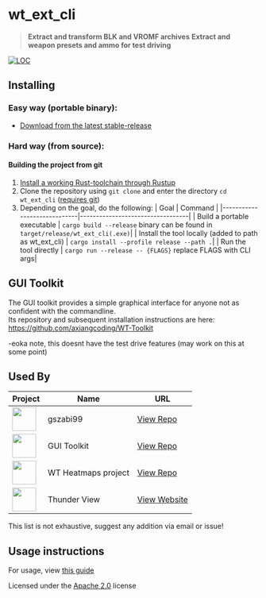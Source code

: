 # wt_ext_cli

> **Extract and transform BLK and VROMF archives**
> **Extract and weapon presets and ammo for test driving**

[![LOC](https://tokei.rs/b1/github/Warthunder-Open-Source-Foundation/wt_ext_cli?type=Rust,Markdown,Javascript,Python,Shell)](https://github.com/search?q=repo%3AWarthunder-Open-Source-Foundation%2Fwt_ext_cli++language%3ARust&type=code)

## Installing

### Easy way (portable binary):

- [Download from the latest stable-release](https://github.com/TheUnsocialEngineer/wt_ext_cli/releases?q=prerelease:false)

### Hard way (from source):

#### Building the project from git

1. <a href="https://www.rust-lang.org/tools/install">Install a working Rust-toolchain through Rustup</a>
2. Clone the repository using `git clone` and enter the directory
   `cd wt_ext_cli` ([requires git](https://github.com/git-guides/install-git))
3. Depending on the goal, do the following:
   | Goal | Command |
   |-----------------------------|----------------------------------|
   | Build a portable executable | `cargo build --release` binary can be found in `target/release/wt_ext_cli(.exe)`|
   | Install the tool locally (added to path as wt_ext_cli)    | `cargo install --profile release --path .`|
   | Run the tool directly | `cargo run --release -- {FLAGS}` replace FLAGS with CLI args|

## GUI Toolkit

The GUI toolkit provides a simple graphical interface for anyone not as confident with the commandline.  
Its repository and subsequent installation instructions are here: https://github.com/axiangcoding/WT-Toolkit

-eoka note, this doesnt have the test drive features (may work on this at some point)

## Used By

| Project                                                                          | Name                | URL                                                           |
|----------------------------------------------------------------------------------|---------------------|---------------------------------------------------------------|
| <img src="https://avatars.githubusercontent.com/u/45767091?v=4" width="48">      | gszabi99            | [View Repo](https://github.com/gszabi99/War-Thunder-Datamine) |
| <img src="https://avatars.githubusercontent.com/u/49201354?v=4" width="48">      | GUI Toolkit         | [View Repo](https://github.com/axiangcoding/WT-Toolkit)       |
| <img src="https://avatars.githubusercontent.com/u/80386324?s=48&v=4" width="48"> | WT Heatmaps project | [View Repo](https://github.com/Sgambe33/WT-Plotter)           |
| <img src="" width="48">                                                          | Thunder View        | [View Website](https://thunderview.net/)                      |

This list is not exhaustive, suggest any addition via email or issue!
<!--|<img src="" width="48"> |  | [View Repo]() | -->

## Usage instructions

For usage,
view [this guide](https://github.com/Warthunder-Open-Source-Foundation/wt_ext_cli/releases/latest/download/MANUAL.md)

Licensed under the [Apache 2.0](https://github.com/Warthunder-Open-Source-Foundation/wt_blk/blob/master/LICENSE) license
